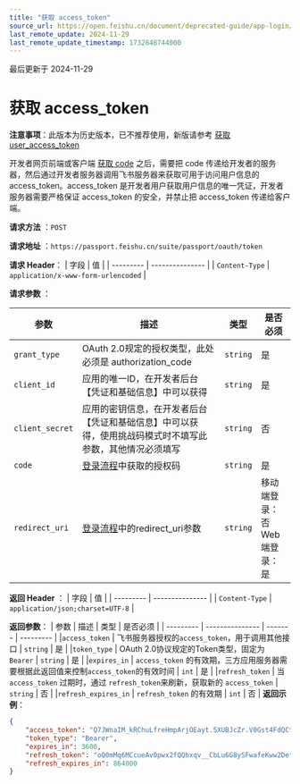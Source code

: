 ```yaml
---
title: "获取 access_token"
source_url: https://open.feishu.cn/document/deprecated-guide/app-login/api-reference/get-access_token
last_remote_update: 2024-11-29
last_remote_update_timestamp: 1732848744000
---
```

最后更新于 2024-11-29

# 获取 access_token
**注意事项**：此版本为历史版本，已不推荐使用，新版请参考 [获取 user_access_token](https://open.feishu.cn/document/uAjLw4CM/ukTMukTMukTM/authentication-management/access-token/get-user-access-token)

开发者网页前端或客户端 [获取 code](https://open.feishu.cn/document/common-capabilities/sso/web-application-sso/web-app-overview#3bc4d3a8) 之后，需要把 code 传递给开发者的服务器，然后通过开发者服务器调用飞书服务器来获取可用于访问用户信息的 access_token。access_token 是开发者用户获取用户信息的唯一凭证，开发者服务器需要严格保证 access_token 的安全，并禁止把 access_token 传递给客户端。

**请求方法** ：`POST`

**请求地址** ：`https://passport.feishu.cn/suite/passport/oauth/token`

**请求 Header**：
| 字段         | 值           | 
| --------- | --------------- |
| `Content-Type` | `application/x-www-form-urlencoded` |

**请求参数** ：

| 参数         | 描述           | 类型        | 是否必须        |
| --------- | --------------- | -------   |  --------- |
|`grant_type` | OAuth 2.0规定的授权类型，此处必须是 authorization_code | `string` | 是 |
|`client_id` | 应用的唯一ID，在开发者后台【凭证和基础信息】中可以获得 | `string` | 是 |
|`client_secret` | 应用的密钥信息，在开发者后台【凭证和基础信息】中可以获得，使用挑战码模式时不填写此参数，其他情况必须填写 | `string` | 否 |
|`code` | [登录流程](https://open.feishu.cn/document/common-capabilities/sso/web-application-sso/web-app-overview)中获取的授权码 | `string` | 是 |
| `redirect_uri` | [登录流程](https://open.feishu.cn/document/common-capabilities/sso/web-application-sso/web-app-overview)中的redirect_uri参数 | `string` | 移动端登录：否 <br> Web端登录：是|

**返回 Header** ：
| 字段         | 值           | 
| --------- | --------------- |
| `Content-Type` | `application/json;charset=UTF-8` |

**返回参数**：
| 参数         | 描述           | 类型        | 是否必须        |
| --------- | --------------- | -------   |  --------- |
|`access_token` | 飞书服务器授权的`access_token`，用于调用其他接口 | `string` | 是 |
|`token_type` | OAuth 2.0协议规定的Token类型，固定为 `Bearer` | `string` | 是 |
|`expires_in` | `access_token` 的有效期，三方应用服务器需要根据此返回值来控制`access_token`的有效时间 | `int` | 是 |
|`refresh_token` | 当 `access_token` 过期时，通过 `refresh_token`来刷新，获取新的 `access_token` | `string` | 否 |
|`refresh_expires_in` | `refresh_token` 的有效期 | `int` | 否 |
**返回示例**：
```json
{
    "access_token": "Q7JWnaIM_kRChuLfreHmpArjOEayt.5XUBJcZr.V0Gst4FdQCtvrd9sAViLXQnQgkpL19brGOjKZQTxb",
    "token_type": "Bearer",
    "expires_in": 3600,    
    "refresh_token": "oQ0mMq6MCcueAv0pwx2fQQhxqv__CbLu6G8ySFwafeKww2Def2BJdOkW3.9gCFM.LBQgFri901QaqeuL",
    "refresh_expires_in": 864000
}
```
